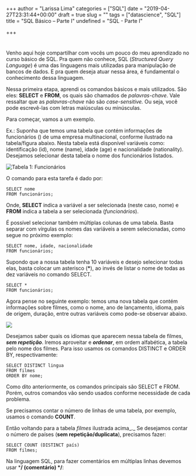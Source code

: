 +++
author = "Larissa Lima"
categories = ["SQL"]
date = "2019-04-27T23:31:44+00:00"
draft = true
slug = ""
tags = ["datascience", "SQL"]
title = "SQL Básico – Parte I"
undefined = "SQL - Parte I"

+++
# 

Venho aqui hoje compartilhar com vocês um pouco do meu aprendizado no curso básico de SQL. Pra quem não conhece, SQL (_Structured Query Language_) é uma das linguagens mais utilizadas para manipulação de bancos de dados. E pra quem deseja atuar nessa área, é fundamental o conhecimento dessa linguagem.

Nessa primeira etapa, aprendi os comandos básicos e mais utilizados. São eles: **SELECT** e **FROM**, os quais são chamados de _palavras-chave_. Vale ressaltar que as _palavras-chave_ não são _case-sensitive._ Ou seja, você pode escrevê-las com letras maiúsculas ou minúsculas.

Para começar, vamos a um exemplo.

Ex.: Suponha que temos uma tabela que contém informações de funcionários () de uma empresa multinacional, conforme ilustrado na tabela/figura abaixo. Nesta tabela está disponível variáveis como: identificação (id), nome (name), idade (age) e nacionalidade (nationality). Desejamos selecionar desta tabela o nome dos funcionários listados. 

![](/uploads/Tabela1.jpeg "Tabela 1: Funcionários")

O comando para esta tarefa é dado por:

    SELECT nome
    FROM funcionários;

Onde, **SELECT** indica a variável a ser selecionada (neste caso, nome) e **FROM** indica a tabela a ser selecionada (_funcionários_).

É possível selecionar também múltiplas colunas de uma tabela. Basta separar com vírgulas os nomes das variáveis a serem selecionadas, como segue no próximo exemplo:

    SELECT nome, idade, nacionalidade 
    FROM funcionários;

Supondo que a nossa tabela tenha 10 variáveis e desejo selecionar todas elas, basta colocar um asterisco (__*__), ao invés de listar o nome de todas as dez variáveis no comando SELECT.

    SELECT * 
    FROM funcionários;

Agora pense no seguinte exemplo: temos uma nova tabela que contém informações sobre filmes, como o nome, ano de lançamento, idioma, país de origem, duração, entre outras variáveis como pode-se observar abaixo.

![](/uploads/Tabela2_Filmes.png)

Desejamos saber quais os idiomas que aparecem nessa tabela de filmes, **_sem repetição_**. Iremos aproveitar e **_ordenar_**, em ordem alfabética, a tabela pelo nome dos filmes. Para isso usamos os comandos DISTINCT e ORDER BY, respectivamente:

    SELECT DISTINCT lingua 
    FROM filmes 
    ORDER BY nome;

Como dito anteriormente, os comandos principais são SELECT e FROM. Porém, outros comandos vão sendo usados conforme necessidade de cada problema.

Se precisamos contar o número de linhas de uma tabela, por exemplo, usamos o comando **COUNT**.

Então voltando para a tabela _filmes_ ilustrada acima_._ Se desejamos contar o número de países (**sem repetição/duplicata**), precisamos fazer:

    SELECT COUNT (DISTINCT país) 
    FROM filmes;

Na linguagem SQL, para fazer comentários em múltiplas linhas devemos usar ***/ (comentário) */**: